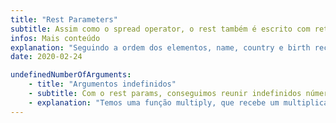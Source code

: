 ```yaml
---
title: "Rest Parameters"
subtitle: Assim como o spread operator, o rest também é escrito com retecências ... e nos permite transformar um número indeterminado de parâmetros em um array.
infos: Mais conteúdo
explanation: "Seguindo a ordem dos elementos, name, country e birth recebem os três primeiros valores do array, e o books recebe o resto, no formato de um array."
date: 2020-02-24

undefinedNumberOfArguments: 
    - title: "Argumentos indefinidos"
    - subtitle: Com o rest params, conseguimos reunir indefinidos números de argumentos em um array e fazer o que queremos com eles.
    - explanation: "Temos uma função multiply, que recebe um multiplicador e precisa receber vários elementos que serão multiplicados, e por exemplo eu quero pegar o multiplicador e quero que passe pelos três argumentos, com o objetivo de retornar como um array já completo dos três. Um exemplo de como séria no ES5."
---
```

